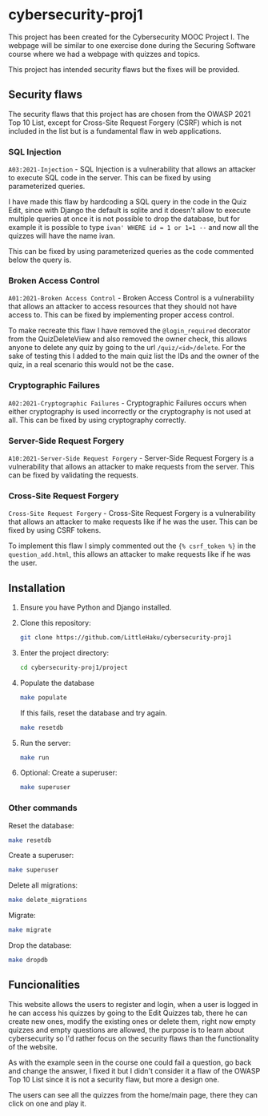 # cybersecurity-proj1

This project has been created for the Cybersecurity MOOC Project I. The webpage will be similar to one exercise done during the Securing Software course where we had a webpage with quizzes and topics.

This project has intended security flaws but the fixes will be provided.

## Security flaws

The security flaws that this project has are chosen from the OWASP 2021 Top 10 List, except for Cross-Site Request Forgery (CSRF) which is not included in the list but is a fundamental flaw in web applications.

### SQL Injection

`A03:2021-Injection` - SQL Injection is a vulnerability that allows an attacker to execute SQL code in the server. This can be fixed by using parameterized queries.

I have made this flaw by hardcoding a SQL query in the code in the Quiz Edit, since with Django the default is sqlite and it doesn't allow to execute multiple queries at once it is not possible to drop the database, but for example it is possible to type `ivan' WHERE id = 1 or 1=1 --` and now all the quizzes will have the name ivan.

This can be fixed by using parameterized queries as the code commented below the query is.

### Broken Access Control

`A01:2021-Broken Access Control` - Broken Access Control is a vulnerability that allows an attacker to access resources that they should not have access to. This can be fixed by implementing proper access control.

To make recreate this flaw I have removed the `@login_required` decorator from the QuizDeleteView and also removed the owner check, this allows anyone to delete any quiz by going to the url `/quiz/<id>/delete`. For the sake of testing this I added to the main quiz list the IDs and the owner of the quiz, in a real scenario this would not be the case.

### Cryptographic Failures

`A02:2021-Cryptographic Failures` - Cryptographic Failures occurs when either cryptography is used incorrectly or the cryptography is not used at all. This can be fixed by using cryptography correctly.

### Server-Side Request Forgery

`A10:2021-Server-Side Request Forgery` - Server-Side Request Forgery is a vulnerability that allows an attacker to make requests from the server. This can be fixed by validating the requests.

### Cross-Site Request Forgery

`Cross-Site Request Forgery` - Cross-Site Request Forgery is a vulnerability that allows an attacker to make requests like if he was the user. This can be fixed by using CSRF tokens.

To implement this flaw I simply commented out the `{% csrf_token %}` in the `question_add.html`, this allows an attacker to make requests like if he was the user.

## Installation

1. Ensure you have Python and Django installed.

2. Clone this repository:

   ```bash
   git clone https://github.com/LittleHaku/cybersecurity-proj1
    ```

3. Enter the project directory:

   ```bash
   cd cybersecurity-proj1/project
   ```

4. Populate the database

   ```bash
   make populate
   ```

   If this fails, reset the database and try again.

   ```bash
   make resetdb
   ```

5. Run the server:

   ```bash
   make run
   ```

6. Optional: Create a superuser:

   ```bash
   make superuser
   ```

### Other commands

Reset the database:

```bash
make resetdb
```

Create a superuser:

```bash
make superuser
```

Delete all migrations:

```bash
make delete_migrations
```

Migrate:

```bash
make migrate
```

Drop the database:

```bash
make dropdb
```

## Funcionalities

This website allows the users to register and login, when a user is logged in he can access his quizzes by going to the Edit Quizzes tab, there he can create new ones, modify the existing ones or delete them, right now empty quizzes and empty questions are allowed, the purpose is to learn about cybersecurity so I'd rather focus on the security flaws than the functionality of the website.

As with the example seen in the course one could fail a question, go back and change the answer, I fixed it but I didn't consider it a flaw of the OWASP Top 10 List since it is not a security flaw, but more a design one.

The users can see all the quizzes from the home/main page, there they can click on one and play it.

